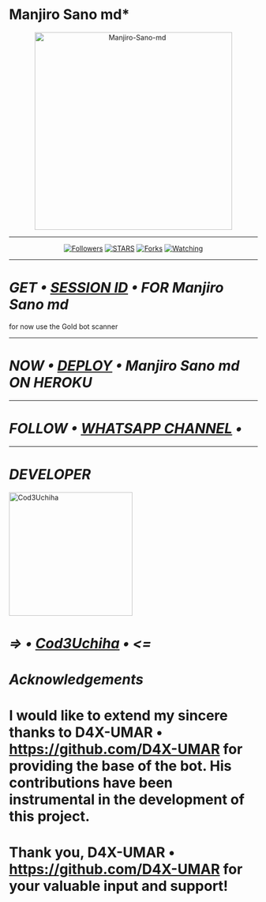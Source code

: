 # Manjiro Sano md*

<p align="center">
  <a href="https://github.com/Cod3Uchiha">
    <img alt="Manjiro-Sano-md" height="400" src="https://telegra.ph/file/2645fb9536dad7eda6aee.jpg">
  </a>
</p>

***
<p align="center">
<a href="https://github.com/Cod3Uchiha?tab=followers"><img title="Followers" src="https://img.shields.io/github/followers/Cod3Uchiha?label=Followers&style=social"></a>
<a href="https://github.com/Cod3Uchiha/Manjiro-Sano-md/stargazers/"><img title="STARS" src="https://img.shields.io/github/stars/Cod3Uchiha/Manjiro-Sano-md?&style=social"></a>
<a href="https://github.com/Cod3Uchiha/Manjiro-Sano-md/network/members"><img title="Forks" src="https://img.shields.io/github/forks/Cod3Uchiha/Manjiro-Sano-md?style=social"></a>
<a href="https://github.com/Cod3Uchiha/Manjiro-Sano-md/watchers"><img title="Watching" src="https://img.shields.io/github/watchers/Cod3Uchiha/Manjiro-Sano-md?label=Watching&style=social"></a>
  
***

# *_GET • [SESSION ID](https://bot-by-umar-d2b1b3360401.herokuapp.com) • FOR Manjiro Sano md_*
for now use the Gold bot scanner

***

# *_NOW • [DEPLOY](https://dashboard.heroku.com/new?button-url=https://github.com/Cod3Uchiha/Manjiro-Sano-md&template=https://github.com/Cod3Uchiha/Manjiro-Sano-md) • Manjiro Sano md ON HEROKU_*

***

# *_FOLLOW • [WHATSAPP CHANNEL](https://whatsapp.com/channel/0029VaKjSra9WtC0kuJqvl0g) •_*

***

# *_DEVELOPER_*
<a href="https://github.com/Cod3Uchiha"><img src="https://telegra.ph/file/7d1d362a15f946d427db1.jpg" width="250" height="250" alt="Cod3Uchiha"/></a>
# _=> • [Cod3Uchiha](https://github.com/Cod3Uchiha) • <=_

# *_Acknowledgements_*

# I would like to extend my sincere thanks to D4X-UMAR • https://github.com/D4X-UMAR for providing the base of the bot. His contributions have been instrumental in the development of this project.

# Thank you, D4X-UMAR • https://github.com/D4X-UMAR for your valuable input and support!
